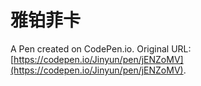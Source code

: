 # 雅铂菲卡

A Pen created on CodePen.io. Original URL: [https://codepen.io/Jinyun/pen/jENZoMV](https://codepen.io/Jinyun/pen/jENZoMV).


